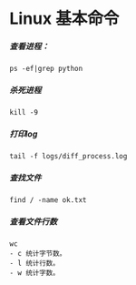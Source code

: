 # Linux 基本命令
##### 查看进程：
```
ps -ef|grep python
```
##### 杀死进程
```
kill -9
```
##### 打印log
```
tail -f logs/diff_process.log
```
##### 查找文件
```
find / -name ok.txt
```
##### 查看文件行数
```
wc
- c 统计字节数。
- l 统计行数。
- w 统计字数。
```
